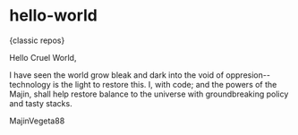 # hello-world
  {classic repos}
  
Hello Cruel World,

I have seen the world grow bleak and dark into the void of oppresion-- technology is the light to restore this. I, with code; and the powers of the Majin, shall help restore balance to the universe with groundbreaking policy and tasty stacks.

MajinVegeta88
